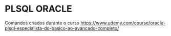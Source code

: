 # PLSQL ORACLE
 Comandos criados durante o curso https://www.udemy.com/course/oracle-plsql-especialista-do-basico-ao-avancado-completo/
